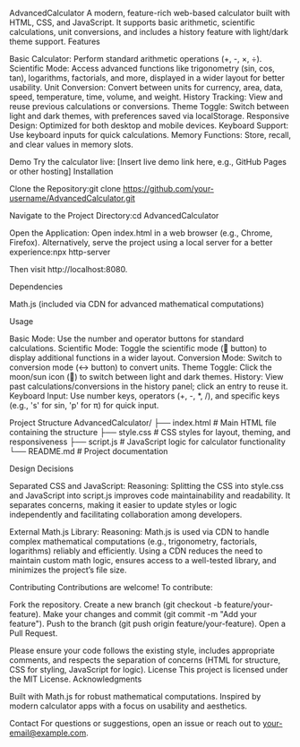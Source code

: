 AdvancedCalculator
A modern, feature-rich web-based calculator built with HTML, CSS, and JavaScript. It supports basic arithmetic, scientific calculations, unit conversions, and includes a history feature with light/dark theme support.
Features

Basic Calculator: Perform standard arithmetic operations (+, -, ×, ÷).
Scientific Mode: Access advanced functions like trigonometry (sin, cos, tan), logarithms, factorials, and more, displayed in a wider layout for better usability.
Unit Conversion: Convert between units for currency, area, data, speed, temperature, time, volume, and weight.
History Tracking: View and reuse previous calculations or conversions.
Theme Toggle: Switch between light and dark themes, with preferences saved via localStorage.
Responsive Design: Optimized for both desktop and mobile devices.
Keyboard Support: Use keyboard inputs for quick calculations.
Memory Functions: Store, recall, and clear values in memory slots.

Demo
Try the calculator live: [Insert live demo link here, e.g., GitHub Pages or other hosting]
Installation

Clone the Repository:git clone https://github.com/your-username/AdvancedCalculator.git


Navigate to the Project Directory:cd AdvancedCalculator


Open the Application:
Open index.html in a web browser (e.g., Chrome, Firefox).
Alternatively, serve the project using a local server for a better experience:npx http-server

Then visit http://localhost:8080.



Dependencies

Math.js (included via CDN for advanced mathematical computations)

Usage

Basic Mode: Use the number and operator buttons for standard calculations.
Scientific Mode: Toggle the scientific mode (🧮 button) to display additional functions in a wider layout.
Conversion Mode: Switch to conversion mode (↔ button) to convert units.
Theme Toggle: Click the moon/sun icon (🌙) to switch between light and dark themes.
History: View past calculations/conversions in the history panel; click an entry to reuse it.
Keyboard Input: Use number keys, operators (+, -, *, /), and specific keys (e.g., 's' for sin, 'p' for π) for quick input.

Project Structure
AdvancedCalculator/
├── index.html    # Main HTML file containing the structure
├── style.css     # CSS styles for layout, theming, and responsiveness
├── script.js     # JavaScript logic for calculator functionality
└── README.md     # Project documentation

Design Decisions

Separated CSS and JavaScript:
Reasoning: Splitting the CSS into style.css and JavaScript into script.js improves code maintainability and readability. It separates concerns, making it easier to update styles or logic independently and facilitating collaboration among developers.


External Math.js Library:
Reasoning: Math.js is used via CDN to handle complex mathematical computations (e.g., trigonometry, factorials, logarithms) reliably and efficiently. Using a CDN reduces the need to maintain custom math logic, ensures access to a well-tested library, and minimizes the project’s file size.



Contributing
Contributions are welcome! To contribute:

Fork the repository.
Create a new branch (git checkout -b feature/your-feature).
Make your changes and commit (git commit -m "Add your feature").
Push to the branch (git push origin feature/your-feature).
Open a Pull Request.

Please ensure your code follows the existing style, includes appropriate comments, and respects the separation of concerns (HTML for structure, CSS for styling, JavaScript for logic).
License
This project is licensed under the MIT License.
Acknowledgments

Built with Math.js for robust mathematical computations.
Inspired by modern calculator apps with a focus on usability and aesthetics.

Contact
For questions or suggestions, open an issue or reach out to your-email@example.com.
